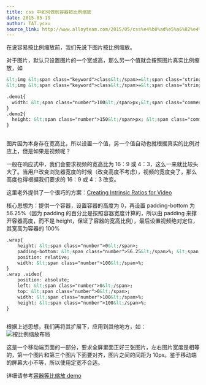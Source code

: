 ```yaml
---
title: css 中如何做到容器按比例缩放
date: 2015-05-19
author: TAT.ycxu
source_link: http://www.alloyteam.com/2015/05/css%e4%b8%ad%e5%a6%82%e4%bd%95%e5%81%9a%e5%88%b0%e5%ae%b9%e5%99%a8%e6%8c%89%e6%af%94%e4%be%8b%e7%bc%a9%e6%94%be/
---
```


<!-- {% raw %} - for jekyll -->

在说容易按比例缩放前，我们先说下图片按比例缩放。

对于图片，默认只设置图片的一个宽或高，那么另一个值就会按照图片真实比例缩放，如

```html
&lt;img &lt;span class="keyword">class&lt;/span>=&lt;span class="string">"demo1"&lt;/span> src=&lt;span class="string">"http://placehold.it/200x150"&lt;/span> alt=&lt;span class="string">""&lt;/span>>
&lt;img &lt;span class="keyword">class&lt;/span>=&lt;span class="string">"demo2"&lt;/span> src=&lt;span class="string">"http://placehold.it/400x300"&lt;/span> alt=&lt;span class="string">""&lt;/span>>
 
.demo1{
  width: &lt;span class="number">100&lt;/span>px;&lt;span class="comment">/* 只设置宽度，根据等比例缩放得到高度为75px */&lt;/span>
}
.demo2{
  height: &lt;span class="number">150&lt;/span>px; &lt;span class="comment">/* 只设置高度，根据等比例缩放得到宽度为200px */&lt;/span>
}
 
```

图片因为本身存在宽高比，所以设置一个值，另一个值自动也就根据真实的比例对应上，但是如果是视频呢？

一般在响应式中，我们会要求视频的宽高比为 16：9 或 4：3，这么一来就比较头大了。当用户改变浏览器宽度的时候（改变高度不考虑），视频的宽度变了，那么高度也得根据我们要求的 16：9 或 4：3 改变。

这里老外提供了一个很巧的方案：[Creating Intrinsic Ratios for Video](http://alistapart.com/article/creating-intrinsic-ratios-for-video)

核心思想为：提供一个容器，设置容器的高度为 0，再设置 padding-bottom 为 56.25%（因为 padding 的百分比是按照容器宽度计算的，所以由 padding 来撑开容器高度，而不是 height，保证了容器的宽高比例），最后设置视频绝对定位，其宽高为容器的 100%

```html
.wrap{
    height: &lt;span class="number">0&lt;/span>;
    padding-bottom: &lt;span class="number">56.25&lt;/span>%; &lt;span class="comment">/* 16:9 */&lt;/span>
    position: relative;
    width: &lt;span class="number">100&lt;/span>%;
}
.wrap .video{
    position: absolute;
    left: &lt;span class="number">0&lt;/span>;
    top: &lt;span class="number">0&lt;/span>;
    width: &lt;span class="number">100&lt;/span>%;
    height: &lt;span class="number">100&lt;/span>%;
}
 
```

根据上述思想，我们再将其扩展下，应用到其他地方，如：  
![按比例缩放布局](http://7tszky.com1.z0.glb.clouddn.com/FpgWGNJUFL3RLGdOTtm3KzKIgpHL)

这是一个移动端页面的一部分，要求全屏里面正好三张图片，左右图片宽度是相等的，第一个图片和第三个图片下面要对齐，图片之间的间距为 10px。鉴于移动端的屏幕大小不等，所以使用定宽不合适。

详细请参考[容器等比缩放 demo](http://jsbin.com/boyuzo/1/)


<!-- {% endraw %} - for jekyll -->